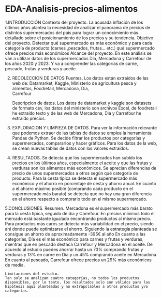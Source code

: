 # EDA-Analisis-precios-alimentos


1.INTRODUCCIÓN
	Contexto del proyecto.
	La acusada inflación de los últimos años plantea la necesidad de analizar el panorama de precios de distintos supermercados del país para lograr un conocimiento más detallado sobre el posicionamiento de los precios y su tendencia.
	Objetivo del proyecto.
	Detectar qué supermercado es más económico y para cada categoría de producto (carnes ,pescados, frutas… etc.) qué supermercado ofrece precios más económicos
	Alcance del proyecto.
	En este análisis se van a utilizar datos de los supermercados Día, Mercadona y Carrefour de los años 2020 y 2023. Y va a comprender las categorías de carne, pescado, frutas y verduras y aceite.

2. RECOLECCIÓN DE DATOS
	Fuentes.
	Los datos están extraídos de las web de:
	Datamarket, 
	Kaggle, 
	Ministerio de agricultura pesca y alimentos,
	Foodretail,
	Mercadona,
	Dia,	
	Carrefour

	Descripcion de datos.
	Los datos de datamarket y kaggle son datasets de formato csv, los datos del ministerio son archivos Excel, de foodretail he extraído texto y de las web de Mercadona, Dia y Carrefour he extraído precios.

2. EXPLORACION Y LIMPIEZA DE DATOS.
	Para ver la información relevante que podemos extraer de las tablas de datos se emplea la herramienta Pandas de Python. Se decide filtrar los productos por categorías y supermercados, compararlos y hacer gráficos.
	Para los datos de la web, se crean nuevas tablas de datos con los valores extraídos.

4. RESULTADOS.
	Se detecta que los supermercados han subido los precios en los últimos años, especialmente el aceite y que las frutas y verduras son los alimentos más económicos. Se aprecian diferencias de precio de unos supermercados a otros según qué categoría de producto. 
	Para la cesta típica se detecta el supermercado más económico y el ahorro en porcentaje de cesta y ahorro anual. En cuanto a el ahorro máximo posible (comprando cada producto en el supermercado más barato) se detecta que no hay una gran diferencia en el ahorro respecto a comprarlo todo en el mismo supermercado.
	
5.CONCLUSIONES.
	Resumen.
	Mercadona es el supermercado más barato para la cesta típica, seguido de día y Carrefour. En precios mínimos todo el mercado está bastante igualado encontrando productos al mismo precio. Para productos más caros se detecta más variabilidad en el precio, siendo ahí donde puede optimizarse el ahorro. Siguiendo la estrategia planteada se consigue un ahorro de aproximadamente -395€ al año
	En cuanto a las categorías, Día es el más económico para carnes y frutas y verduras, mientras que en pescado destaca Carrefour y Mercadona en el aceite. De acuerdo al estudio puedes ahorrar hasta un 73% comprando frutas y verduras y 13% en carne en Día y un 45% comprando aceite en Mercadona. En cuanto al pescado, Carrefour ofrece precios un 29% más económicos de media.
	
	Limitaciones del estudio.
	Tan solo se analizan cuatro categorías, no todos los productos disponibles, por lo tanto, los resultados solo son válidos para las hipótesis aquí planteadas y no extrapolables a otros productos y/o categorías.

